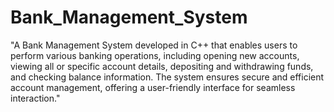 # Bank_Management_System

"A Bank Management System developed in C++ that enables users to perform various banking operations, including opening new accounts, viewing all or specific account details, depositing and withdrawing funds, and checking balance information. The system ensures secure and efficient account management, offering a user-friendly interface for seamless interaction."
